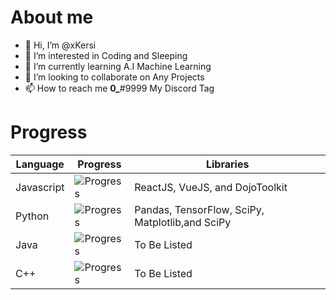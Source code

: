 # About me
- 👋 Hi, I’m @xKersi
- 👀 I’m interested in Coding and Sleeping
- 🌱 I’m currently learning A.I Machine Learning
- 💞️ I’m looking to collaborate on Any Projects
- 📫 How to reach me __0\___#9999 My Discord Tag

# Progress

|  Language  |  Progress  |  Libraries  |
|------------|------------|-------------|
| Javascript | ![Progress](https://progress-bar.dev/100/?title=Completed)| ReactJS, VueJS, and DojoToolkit |
|   Python   | ![Progress](https://progress-bar.dev/100/?title=Completed)| Pandas, TensorFlow, SciPy, Matplotlib,and SciPy |
|    Java    | ![Progress](https://progress-bar.dev/100/?title=Completed)| To Be Listed |
|     C++    | ![Progress](https://progress-bar.dev/63/?title=Studying)  | To Be Listed |


<!---
Avacial/Avacial is a ✨ special ✨ repository because its `README.md` (this file) appears on your GitHub profile.
You can click the Preview link to take a look at your changes.
--->
